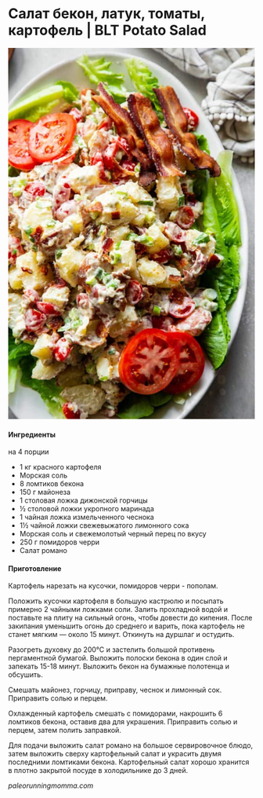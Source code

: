 ﻿---
image: ..\pics\blt-potato.jpg
---
# Салат бекон, латук, томаты, картофель \| BLT Potato Salad

![BLT Potato Salad](..\pics\blt-potato.jpg)

#### Ингредиенты

на 4 порции

* 1 кг красного картофеля
* Морская соль
* 8 ломтиков бекона
* 150 г майонеза
* 1 столовая ложка дижонской горчицы
* ½ столовой ложки укропного маринада
* 1 чайная ложка измельченного чеснока
* 1½ чайной ложки свежевыжатого лимонного сока
* Морская соль и свежемолотый черный перец по вкусу
* 250 г помидоров черри
* Салат романо

#### Приготовление

Картофель нарезать на кусочки, помидоров черри - пополам.

Положить кусочки картофеля в большую кастрюлю и посыпать примерно 2 чайными ложками соли. Залить прохладной водой и поставьте на плиту на сильный огонь, чтобы довести до кипения.
После закипания уменьшить огонь до среднего и варить, пока картофель не станет мягким — около 15 минут. Откинуть на дуршлаг и остудить.

Разогреть духовку до 200°С и застелить большой противень пергаментной бумагой. Выложить полоски бекона в один слой и запекать 15-18 минут. Выложить бекон на бумажные полотенца и обсушить.

Смешать майонез, горчицу, приправу, чеснок и лимонный сок. Приправить солью и перцем.

Охлажденный картофель смешать с помидорами, накрошить 6 ломтиков бекона, оставив два для украшения. Приправить солью и перцем, затем полить заправкой.

Для подачи выложить салат романо на большое сервировочное блюдо, затем выложить сверху картофельный салат и украсить двумя последними ломтиками бекона. Картофельный салат хорошо хранится в плотно закрытой посуде в холодильнике до 3 дней.

*paleorunningmomma.com*
